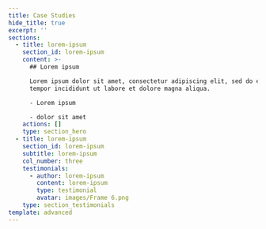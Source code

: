 ```yaml
---
title: Case Studies
hide_title: true
excerpt: ''
sections:
  - title: lorem-ipsum
    section_id: lorem-ipsum
    content: >-
      ## Lorem ipsum

      Lorem ipsum dolor sit amet, consectetur adipiscing elit, sed do eiusmod
      tempor incididunt ut labore et dolore magna aliqua.

      - Lorem ipsum

      - dolor sit amet
    actions: []
    type: section_hero
  - title: lorem-ipsum
    section_id: lorem-ipsum
    subtitle: lorem-ipsum
    col_number: three
    testimonials:
      - author: lorem-ipsum
        content: lorem-ipsum
        type: testimonial
        avatar: images/Frame 6.png
    type: section_testimonials
template: advanced
---
```

